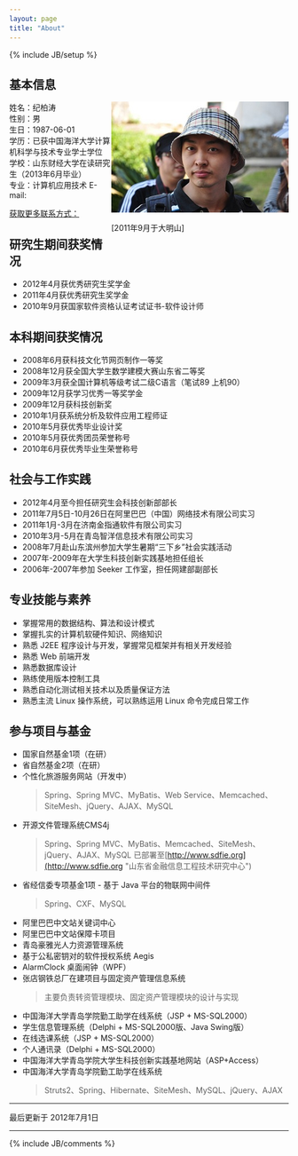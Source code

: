 ```yaml
---
layout: page
title: "About"
---
```

{% include JB/setup %}

## 基本信息

<div style="width:320px;float:right;text-aligh:center"><img src="/assets/images/headpic/dreambt-320x200.jpg"><p>[2011年9月于大明山]</p></div>
姓名：纪柏涛<br />
性别：男<br />
生日：1987-06-01<br />
学历：已获中国海洋大学计算机科学与技术专业学士学位<br />
学校：山东财经大学在读研究生（2013年6月毕业）<br />
专业：计算机应用技术
E-mail: <dreambt@gmail.com>

[获取更多联系方式：](http://cn.gravatar.com/dreambt)

## 研究生期间获奖情况

* 2012年4月获优秀研究生奖学金
* 2011年4月获优秀研究生奖学金
* 2010年9月获国家软件资格认证考试证书-软件设计师

## 本科期间获奖情况

* 2008年6月获科技文化节网页制作一等奖
* 2008年12月获全国大学生数学建模大赛山东省二等奖
* 2009年3月获全国计算机等级考试二级C语言（笔试89 上机90）
* 2009年12月获学习优秀一等奖学金
* 2009年12月获科技创新奖
* 2010年1月获系统分析及软件应用工程师证
* 2010年5月获优秀毕业设计奖
* 2010年5月获优秀团员荣誉称号
* 2010年6月获优秀毕业生荣誉称号

## 社会与工作实践

* 2012年4月至今担任研究生会科技创新部部长
* 2011年7月5日-10月26日在阿里巴巴（中国）网络技术有限公司实习
* 2011年1月-3月在济南金指通软件有限公司实习
* 2010年3月-5月在青岛智洋信息技术有限公司实习
* 2008年7月赴山东滨州参加大学生暑期“三下乡”社会实践活动
* 2007年-2009年在大学生科技创新实践基地担任组长
* 2006年-2007年参加 Seeker 工作室，担任网建部副部长

## 专业技能与素养

* 掌握常用的数据结构、算法和设计模式
* 掌握扎实的计算机软硬件知识、网络知识
* 熟悉 J2EE 程序设计与开发，掌握常见框架并有相关开发经验
* 熟悉 Web 前端开发
* 熟悉数据库设计
* 熟练使用版本控制工具
* 熟悉自动化测试相关技术以及质量保证方法
* 熟悉主流 Linux 操作系统，可以熟练运用 Linux 命令完成日常工作

## 参与项目与基金

* 国家自然基金1项（在研）
* 省自然基金2项（在研）
* 个性化旅游服务网站（开发中）
	> Spring、Spring MVC、MyBatis、Web Service、Memcached、SiteMesh、jQuery、AJAX、MySQL
* 开源文件管理系统CMS4j
	> Spring、Spring MVC、MyBatis、Memcached、SiteMesh、jQuery、AJAX、MySQL
	> 已部署至[http://www.sdfie.org](http://www.sdfie.org "山东省金融信息工程技术研究中心")
* 省经信委专项基金1项 - 基于 Java 平台的物联网中间件
	> Spring、CXF、MySQL
* 阿里巴巴中文站关键词中心
* 阿里巴巴中文站保障卡项目
* 青岛豪雅光人力资源管理系统
* 基于公私密钥对的软件授权系统 Aegis
* AlarmClock 桌面闹钟（WPF）
* 张店钢铁总厂在建项目与固定资产管理信息系统
	> 主要负责转资管理模块、固定资产管理模块的设计与实现
* 中国海洋大学青岛学院勤工助学在线系统（JSP + MS-SQL2000）
* 学生信息管理系统（Delphi + MS-SQL2000版、Java Swing版）
* 在线选课系统（JSP + MS-SQL2000）
* 个人通讯录（Delphi + MS-SQL2000）
* 中国海洋大学青岛学院大学生科技创新实践基地网站（ASP+Access）
* 中国海洋大学青岛学院勤工助学在线系统
	> Struts2、Spring、Hibernate、SiteMesh、MySQL、jQuery、AJAX

---
最后更新于 2012年7月1日

---
{% include JB/comments %}